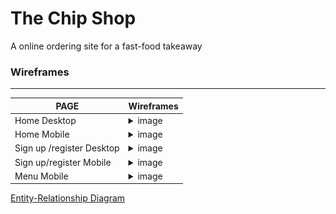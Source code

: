 # The Chip Shop
A online ordering site for a fast-food takeaway
### Wireframes
---
| PAGE                  |   Wireframes    |
|-----------------------------|------------|
|  Home Desktop         | <details><summary>image</summary><img src="./documentation/wireframes/desktop-home.png"></details> | 
|  Home Mobile         | <details><summary>image</summary><img src="./documentation/wireframes/mobile-home.png"></details> | 
|  Sign up /register Desktop         | <details><summary>image</summary><img src="./documentation/wireframes/desktop-signup.png"></details> | 
| Sign up/register Mobile      | <details><summary>image</summary><img src="./documentation/wireframes/mobile-signup.png"></details> | 
|  Menu Mobile       | <details><summary>image</summary><img src="./documentation/wireframes/mobile-menu.png"></details> | 

[Entity-Relationship Diagram](documentation/erd.png)